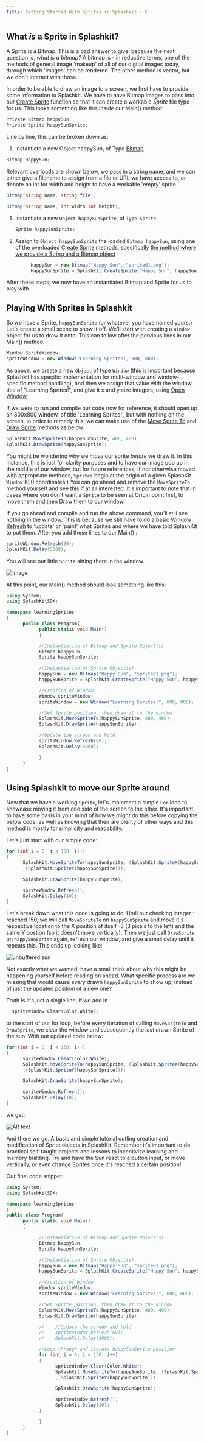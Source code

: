```yaml
---
Title: Getting Started With Sprites in Splashkit - C
---
```


## What _is_ a Sprite in Splashkit?

A Sprite is a Bitmap. This is a bad answer to give, because the next question is, _what is a
bitmap?_ A bitmap is - in reductive terms, one of the methods of general image 'makeup' of all of
our digital images today, through which 'images' can be rendered. The other method is vector, but we
don't interact with those.

In order to be able to draw an image to a screen, we first have to provide some information to
Splashkit. We have to have Bitmap images to pass into our
[Create Sprite](https://splashkit.io/api/sprites/#create-sprite) function so that it can create a
workable _Sprite_ file type for us. This looks something like this inside our Main() method:

```csharp
Private Bitmap happySun;
Private Sprite happySunSprite;
```

Line by line, this can be broken down as:

1. Instantiate a new Object happySun, of Type [Bitmap](https://splashkit.io/api/types/#bitmap)

```csharp
Bitmap HappySun;
```

Relevant overloads are shown below, we pass in a string name, and we can either give a filename to
assign from a file or URL we have access to, or denote an int for width and height to have a
workable 'empty' sprite.

```csharp
Bitmap(string name, string file);
```

```csharp
Bitmap(string name, int width int height);
```

1. Instantiate a new `Object happySunSprite`, of `Type Sprite`

   ```csharp
   Sprite happySunSprite;
   ```

1. Assign to `Object happySunSprite` the loaded `Bitmap happySun`, using one of the overloaded
   [Create Sprite](https://splashkit.io/api/sprites/#create-sprite) methods, specifically
   [the method where we provide a String and a Bitmap object](https://splashkit.io/api/sprites/#create-sprite-named)

```csharp
         HappySun = new Bitmap("Happy Sun", "sprite01.png");
         HappySunSprite = SplashKit.CreateSprite("Happy Sun", happySun);
```

After these steps, we now have an instantiated Bitmap and Sprite for us to play with.

## Playing With Sprites in Splashkit

So we have a Sprite, `happySunSprite` (or whatever you have named yours.) Let's create a small scene
to show it off. We'll start with creating a `Window` object for us to draw it onto. This can follow
after the pervious lines in our Main() method.

```csharp
Window SpriteWindow;
spriteWindow = new Window("Learning Sprites!, 800, 800);
```

As above, we create a new `Object` of type `Window` (this is important because Splashkit has
specific implementation for multi-window and window-specific method handling), and then we assign
that value with the window title of "Learning Sprites!", and give it x and y size integers, using
[Open Window](https://splashkit.io/api/windows/#open-window).

If we were to run and compile our code now for reference, it should open up an 800x800 window, of
title 'Learning Sprites!', but with nothing on the screen. In order to remedy this, we can make use
of the [Move Sprite To](https://splashkit.io/api/sprites/#move-sprite-to) and
[Draw Sprite](https://splashkit.io/api/sprites/#group-draw-sprite) methods as below:

```csharp
SplashKit.MoveSpriteTo(happySunSprite, 400, 400);
SplashKit.DrawSprite(happySunSprite);
```

You might be wondering why we _move_ our sprite _before_ we draw it. In this instance, this is just
for clarity purposes and to have our image pop up in the middle of our window, but for future
references, if not otherwise moved with appropriate methods, `Sprites` begin at the origin of a
given SplashKit `Window` (0,0 coordinates.) You can go ahead and remove the `MoveSpriteTo` method
yourself and see this if at all interested. It's important to note that in cases where you don't
want a `Sprite` to be seen at Origin point first, to move them and then Draw them to our window.

If you go ahead and compile and run the above command, you'll still see nothing in the window. This
is because we still have to do a basic
[Window Refresh](https://splashkit.io/api/windows/#refresh-window) to 'update' or 'paint' what
Sprites and where we have told SplashKit to put them. After you add these lines to our Main() :

```csharp
spriteWindow.Refresh(60);
SplashKit.Delay(5000);
```

You will see our little `Sprite` sitting there in the window.

![image](image.png)

At this point, our Main() method should look something like this:

```csharp
using System;
using SplashKitSDK;

namespace learningSprites
{
      public class Program{
            public static void Main()
            {

            //Instantiation of Bitmap and Sprite Object(s)
            Bitmap happySun;
            Sprite happySunSprite;

            //Instantiation of Sprite Object(s)
            happySun = new Bitmap("Happy Sun", "sprite01.png");
            happySunSprite = SplashKit.CreateSprite("Happy Sun", happySun);

            //Creation of Window
            Window spriteWindow;
            spriteWindow = new Window("Learning Sprites!", 800, 800);

            //Set Sprite position, then draw it to the window
            SplashKit.MoveSpriteTo(happySunSprite, 400, 400);
            SplashKit.DrawSprite(happySunSprite);

            //Update the screen and hold
            spriteWindow.Refresh(60);
            SplashKit.Delay(5000);

            }
      }
}
```

## Using Splashkit to move our Sprite around

Now that we have a working `Sprite`, let's implement a simple `For` loop to showcase moving it from
one side of the screen to the other. It's important to have some basis in your mind of how we might
do this before copying the below code, as well as knowing that their are plenty of other ways and
this method is mostly for simplicity and readability.

Let's just start with our simple code:

```csharp
for (int i = 0; i < 150; i++)
{
      SplashKit.MoveSpriteTo(happySunSprite, (SplashKit.SpriteX(happySunSprite) - 3)
      ,(SplashKit.SpriteY(happySunSprite)));

      SplashKit.DrawSprite(happySunSprite);

      spriteWindow.Refresh();
      SplashKit.Delay(10);
}
```

Let's break down what this code is going to do. Until our checking integer `i` reached 150, we will
call `MoveSpriteTo` on `happySunSprite` and move it's respective location to the X position of
itself -3 (3 pixels to the left) and the same Y postion (so it doesn't move vertically). Then we
just call `DrawSprite` on `happySunSprite` again, refresh our window, and give a small delay until
it repeats this. This ends up looking like:

![unbuffered sun](image2.png)

Not exactly what we wanted, have a small think about why this might be happening yourself before
reading on ahead. What specific process are we missing that would cause _every_ drawn
`happySunSprite` to show up, instead of just the updated position of a new one?

Truth is it's just a single line, if we add in

```c
  spriteWindow.Clear(Color.White);
```

to the start of our for loop, before every iteration of calling `MoveSpriteTo` and `DrawSprite`, we
clear the window and subsequently the last drawn Sprite of the sun. With out updated code below:

```csharp
for (int i = 0; i < 150; i++)
{
      spriteWindow.Clear(Color.White);
      SplashKit.MoveSpriteTo(happySunSprite, (SplashKit.SpriteX(happySunSprite) - 3)
      ,(SplashKit.SpriteY(happySunSprite)));

      SplashKit.DrawSprite(happySunSprite);

      spriteWindow.Refresh();
      SplashKit.Delay(10);
}
```

we get:

![Alt text](movingsun.gif)

And there we go. A basic and simple tutorial outling creation and modification of Sprite objects in
SplashKit. Remember it's important to do practical self-taught projects and lessons to incentivize
learning and memory building. Try and have the Sun react to a button input, or move vertically, or
even change Sprites once it's reached a certain position!

Our final code snippet:

```csharp
using System;
using SplashKitSDK;

namespace learningSprites
{
public class Program{
      public static void Main()
      {

            //Instantiation of Bitmap and Sprite Object(s)
            Bitmap happySun;
            Sprite happySunSprite;

            //Instantiation of Sprite Object(s)
            happySun = new Bitmap("Happy Sun", "sprite01.png");
            happySunSprite = SplashKit.CreateSprite("Happy Sun", happySun);

            //Creation of Window
            Window spriteWindow;
            spriteWindow = new Window("Learning Sprites!", 800, 800);

            //Set Sprite position, then draw it to the window
            SplashKit.MoveSpriteTo(happySunSprite, 400, 400);
            SplashKit.DrawSprite(happySunSprite);

            //    //Update the screen and hold
            //    spriteWindow.Refresh(60);
            //    SplashKit.Delay(5000);

            //Loop through and iterate happySunSprite position
            for (int i = 0; i < 150; i++)
            {
                  spriteWindow.Clear(Color.White);
                  SplashKit.MoveSpriteTo(happySunSprite, (SplashKit.SpriteX(happySunSprite) - 3)
                  ,(SplashKit.SpriteY(happySunSprite)));

                  SplashKit.DrawSprite(happySunSprite);

                  spriteWindow.Refresh();
                  SplashKit.Delay(10);
            }

            }
      }
}
```
